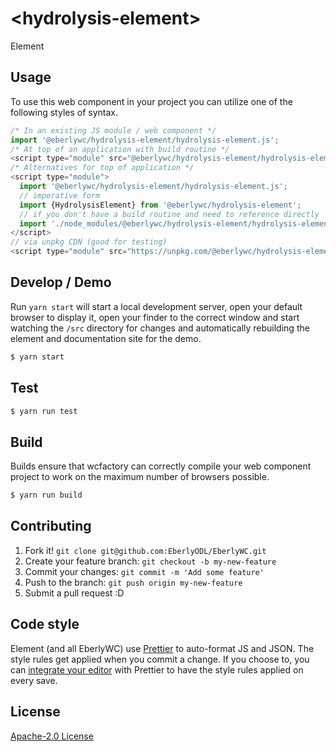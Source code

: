 # &lt;hydrolysis-element&gt;

Element
> 

## Usage
To use this web component in your project you can utilize one of the following styles of syntax.

```js
/* In an existing JS module / web component */
import '@eberlywc/hydrolysis-element/hydrolysis-element.js';
/* At top of an application with build routine */
<script type="module" src="@eberlywc/hydrolysis-element/hydrolysis-element.js"></script>
/* Alternatives for top of application */
<script type="module">
  import '@eberlywc/hydrolysis-element/hydrolysis-element.js';
  // imperative form
  import {HydrolysisElement} from '@eberlywc/hydrolysis-element';
  // if you don't have a build routine and need to reference directly
  import './node_modules/@eberlywc/hydrolysis-element/hydrolysis-element.js';
</script>
// via unpkg CDN (good for testing)
<script type="module" src="https://unpkg.com/@eberlywc/hydrolysis-element/hydrolysis-element.js"></script>
```

## Develop / Demo
Run `yarn start` will start a local development server, open your default browser to display it, open your finder to the correct window and start watching the `/src` directory for changes and automatically rebuilding the element and documentation site for the demo.
```bash
$ yarn start
```

## Test

```bash
$ yarn run test
```

## Build
Builds ensure that wcfactory can correctly compile your web component project to
work on the maximum number of browsers possible.
```bash
$ yarn run build
```

## Contributing

1. Fork it! `git clone git@github.com:EberlyODL/EberlyWC.git`
2. Create your feature branch: `git checkout -b my-new-feature`
3. Commit your changes: `git commit -m 'Add some feature'`
4. Push to the branch: `git push origin my-new-feature`
5. Submit a pull request :D

## Code style

Element (and all EberlyWC) use [Prettier][prettier] to auto-format JS and JSON.  The style rules get applied when you commit a change.  If you choose to, you can [integrate your editor][prettier-ed] with Prettier to have the style rules applied on every save.

[prettier]: https://github.com/prettier/prettier/
[prettier-ed]: https://github.com/prettier/prettier/#editor-integration
[polyserve]: https://github.com/Polymer/polyserve
[web-component-tester]: https://github.com/Polymer/web-component-tester

## License
[Apache-2.0 License](http://opensource.org/licenses/Apache-2.0)